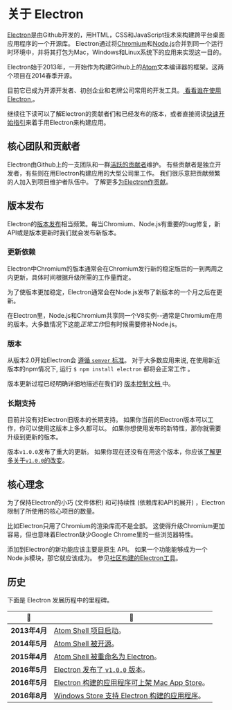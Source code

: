 # 关于 Electron

[Electron](https://electronjs.org)是由Github开发的，用HTML，CSS和JavaScript技术来构建跨平台桌面应用程序的一个开源库。 Electron通过将[Chromium](https://www.chromium.org/Home)和[Node.js](https://nodejs.org)合并到同一个运行时环境中，并将其打包为Mac，Windows和Linux系统下的应用来实现这一目的。

Electron始于2013年，一开始作为构建Github上的[Atom](https://atom.io)文本编译器的框架。这两个项目在2014春季开源。

目前它已成为开源开发者、初创企业和老牌公司常用的开发工具。[ 看看谁在使用Electron ](https://electronjs.org/apps)。

继续往下读可以了解Electron的贡献者们和已经发布的版本，或者直接阅读[快速开始指引](quick-start.md)来着手用Electron来构建应用。

## 核心团队和贡献者

Electron由Github上的一支团队和一群[活跃的贡献者](https://github.com/electron/electron/graphs/contributors)维护。 有些贡献者是独立开发者，有些则在用Electron构建应用的大型公司里工作。 我们很乐意把贡献频繁的人加入到项目维护者队伍中。 了解更多[为Electron作贡献](https://github.com/electron/electron/blob/master/CONTRIBUTING.md)。

## 版本发布

Electron的[版本发布](https://github.com/electron/electron/releases)相当频繁。每当Chromium、Node.js有重要的bug修复，新API或是版本更新时我们就会发布新版本。

### 更新依赖

Electron中Chromium的版本通常会在Chromium发行新的稳定版后的一到两周之内更新，具体时间根据升级所需的工作量而定。

为了使版本更加稳定，Electron通常会在Node.js发布了新版本的一个月之后在更新。

在Electron里，Node.js和Chromium共享同一个V8实例--通常是Chromium在用的版本。大多数情况下这能*正常工作*但有时候需要修补Node.js。

### 版本

从版本2.0开始Electron会 [ 遵循 ` semver ` 标准](http://semver.org)。 对于大多数应用来说, 在使用新近版本的npm情况下, 运行 ` $ npm install electron ` 都将会正常工作 。

版本更新过程已经明确详细地描述在我们的 [ 版本控制文档 ](electron-versioning.md) 中。

### 长期支持

目前并没有对Electron旧版本的长期支持。 如果你当前的Electron版本可以工作，你可以使用这版本上多久都可以。 如果你想使用发布的新特性，那你就需要升级到更新的版本。

版本`v1.0.0`发布了重大的更新。 如果你现在还没有在用这个版本，你应该[了解更多关于`v1.0.0`的改变](https://electronjs.org/blog/electron-1-0)。

## 核心理念

为了保持Electron的小巧 (文件体积) 和可持续性 (依赖库和API的展开) ，Electron限制了所使用的核心项目的数量。

比如Electron只用了Chromium的渲染库而不是全部。 这使得升级Chromium更加容易，但也意味着Electron缺少Google Chrome里的一些浏览器特性。

添加到Electron的新功能应该主要是原生 API。 如果一个功能能够成为一个Node.js模块，那它就应该成为。 参见[社区构建的Electron工具](https://electronjs.org/community)。

## 历史

下面是 Electron 发展历程中的里程碑。

| :calendar:  | :tada:                                                                                                    |
| ----------- | --------------------------------------------------------------------------------------------------------- |
| **2013年4月** | [Atom Shell 项目启动](https://github.com/electron/electron/commit/6ef8875b1e93787fa9759f602e7880f28e8e6b45)。  |
| **2014年5月** | [Atom Shell 被开源](http://blog.atom.io/2014/05/06/atom-is-now-open-source.html)。                            |
| **2015年4月** | [Atom Shell 被重命名为 Electron](https://github.com/electron/electron/pull/1389)。                              |
| **2016年5月** | [Electron 发布了 `v1.0.0` 版本](https://electronjs.org/blog/electron-1-0)。                                     |
| **2016年5月** | [Electron 构建的应用程序可上架 Mac App Store](https://electronjs.org/docs/tutorial/mac-app-store-submission-guide)。 |
| **2016年8月** | [Windows Store 支持 Electron 构建的应用程序](https://electronjs.org/docs/tutorial/windows-store-guide)。            |